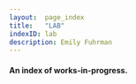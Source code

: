 ```yaml
---
layout:  page_index
title:   "LAB"
indexID: lab
description: Emily Fuhrman
---
```


#### An index of works-in-progress.
